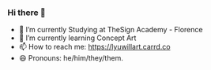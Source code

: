 ### Hi there 👋
- 🔭 I’m currently Studying at TheSign Academy - Florence
- 🌱 I’m currently learning Concept Art
- 📫 How to reach me: https://lyuwillart.carrd.co
- 😄 Pronouns: he/him/they/them.
